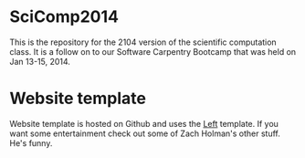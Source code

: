 # SciComp2014

This is the repository for the 2104 version of the scientific computation class.  It is a follow on to our Software Carpentry Bootcamp that was held on Jan 13-15, 2014.

# Website template

Website template is hosted on Github and uses the [Left](http://zachholman.com/posts/left/) template.   If you want some entertainment check out some of Zach Holman's other stuff.  He's funny.  